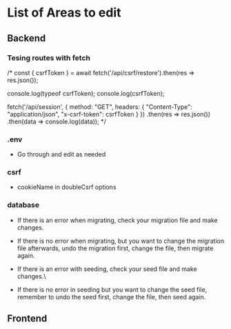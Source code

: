 # List of Areas to edit

## Backend

### Tesing routes with fetch
/*
const { csrfToken } = await fetch('/api/csrf/restore').then(res => res.json());

console.log(typeof csrfToken);
console.log(csrfToken);

fetch('/api/session', {
    method: "GET",
    headers: {
      "Content-Type": "application/json",
      "x-csrf-token": csrfToken
    }
  })
  .then(res => res.json())
  .then(data => console.log(data));
*/

### .env
- Go through and edit as needed

### csrf
- cookieName in doubleCsrf options

### database
- If there is an error when migrating, check your migration file and make changes.
- If there is no error when migrating, but you want to change the migration file afterwards, undo the migration first, change the file, then migrate again.

- If there is an error with seeding, check your seed file and make changes.\
- If there is no error in seeding but you want to change the seed file, remember to undo the seed first, change the file, then seed again.



## Frontend

